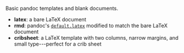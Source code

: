 
Basic pandoc templates and blank documents.

* **latex**: a bare LaTeX document
* **rmd**: pandoc's
[`default.latex`](https://raw.githubusercontent.com/jgm/pandoc-templates/master/default.latex)
modified to match the bare LaTeX document
* **cribsheet**: a LaTeX template with two columns, narrow margins,
  and small type---perfect for a crib sheet

